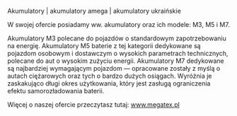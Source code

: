 Akumulatory | akumulatory amega | akumulatory ukraińskie

W swojej ofercie posiadamy ww. akumulatory oraz ich modele: M3, M5 i M7.

Akumulatory M3 polecane do pojazdów o standardowym zapotrzebowaniu na energię.
Akumulatory M5 baterie z tej kategorii dedykowane są pojazdom osobowym i dostawczym o wysokich parametrach technicznych, polecane do aut o wysokim zużyciu energii.
Akumulatory M7 dedykowane są najbardziej wymagającym pojazdom — opracowane zostały z myślą o autach ciężarowych oraz tych o bardzo dużych osiągach. Wyróżnia je zaskakująco długi okres użytkowania, który jest zasługą ograniczenia efektu samorozładowania baterii.

Więcej o naszej ofercie przeczytasz tutaj: www.megatex.pl

